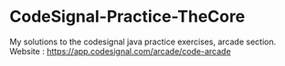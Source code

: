 # CodeSignal-Practice-TheCore
My solutions to the codesignal java practice exercises, arcade section.
Website : https://app.codesignal.com/arcade/code-arcade

